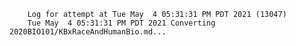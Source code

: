         Log for attempt at Tue May  4 05:31:31 PM PDT 2021 (13047)
        Tue May  4 05:31:31 PM PDT 2021 Converting 2020BIO101/KBxRaceAndHumanBio.md...
